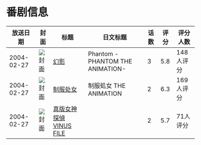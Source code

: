 # 番剧信息

|放送日期|封面|标题|日文标题|话数|评分|评分人数|
|---|---|---|---|---|---|---|
|2004-02-27|![封面](https://lain.bgm.tv/pic/cover/c/b5/c0/2217_sKFkb.jpg)|[幻影](https://bangumi.tv/subject/2217)|Phantom -PHANTOM THE ANIMATION-|3|5.8|148人评分|
|2004-02-27|![封面](https://bangumi.tv/img/no_icon_subject.png)|[制服处女](https://bangumi.tv/subject/74490)|制服処女 THE ANIMATION|2|6.3|169人评分|
|2004-02-27|![封面](https://bangumi.tv/img/no_icon_subject.png)|[真版女神探偵 VINUS FILE](https://bangumi.tv/subject/92914)||2|5.7|71人评分|
